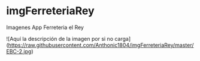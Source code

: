 # imgFerreteriaRey
Imagenes App Ferreteria el Rey

![Aquí la descripción de la imagen por si no carga]
(https://raw.githubusercontent.com/Anthonic1804/imgFerreteriaRey/master/EBC-2.jpg)
